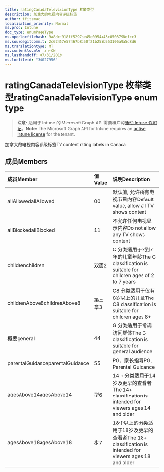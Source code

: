 ```yaml
---
title: ratingCanadaTelevisionType 枚举类型
description: 加拿大的电视内容评级标签
author: tfitzmac
localization_priority: Normal
ms.prod: Intune
doc_type: enumPageType
ms.openlocfilehash: 9a8dcf918ff5297be45e0954a43c0503798efcc3
ms.sourcegitcommit: 2c62457e57467b8d50f21b255b553106a9a5d8d6
ms.translationtype: MT
ms.contentlocale: zh-CN
ms.lasthandoff: 07/31/2019
ms.locfileid: "36027956"
---
```

# <a name="ratingcanadatelevisiontype-enum-type"></a><span data-ttu-id="dd4e2-103">ratingCanadaTelevisionType 枚举类型</span><span class="sxs-lookup"><span data-stu-id="dd4e2-103">ratingCanadaTelevisionType enum type</span></span>

> <span data-ttu-id="dd4e2-104">**注意:** 适用于 Intune 的 Microsoft Graph API 需要租户的[活动 Intune 许可证](https://go.microsoft.com/fwlink/?linkid=839381)。</span><span class="sxs-lookup"><span data-stu-id="dd4e2-104">**Note:** The Microsoft Graph API for Intune requires an [active Intune license](https://go.microsoft.com/fwlink/?linkid=839381) for the tenant.</span></span>

<span data-ttu-id="dd4e2-105">加拿大的电视内容评级标签</span><span class="sxs-lookup"><span data-stu-id="dd4e2-105">TV content rating labels in Canada</span></span>

## <a name="members"></a><span data-ttu-id="dd4e2-106">成员</span><span class="sxs-lookup"><span data-stu-id="dd4e2-106">Members</span></span>
|<span data-ttu-id="dd4e2-107">成员</span><span class="sxs-lookup"><span data-stu-id="dd4e2-107">Member</span></span>|<span data-ttu-id="dd4e2-108">值</span><span class="sxs-lookup"><span data-stu-id="dd4e2-108">Value</span></span>|<span data-ttu-id="dd4e2-109">说明</span><span class="sxs-lookup"><span data-stu-id="dd4e2-109">Description</span></span>|
|:---|:---|:---|
|<span data-ttu-id="dd4e2-110">allAllowed</span><span class="sxs-lookup"><span data-stu-id="dd4e2-110">allAllowed</span></span>|<span data-ttu-id="dd4e2-111">0</span><span class="sxs-lookup"><span data-stu-id="dd4e2-111">0</span></span>|<span data-ttu-id="dd4e2-112">默认值, 允许所有电视节目内容</span><span class="sxs-lookup"><span data-stu-id="dd4e2-112">Default value, allow all TV shows content</span></span>|
|<span data-ttu-id="dd4e2-113">allBlocked</span><span class="sxs-lookup"><span data-stu-id="dd4e2-113">allBlocked</span></span>|<span data-ttu-id="dd4e2-114">1</span><span class="sxs-lookup"><span data-stu-id="dd4e2-114">1</span></span>|<span data-ttu-id="dd4e2-115">不允许任何电视显示内容</span><span class="sxs-lookup"><span data-stu-id="dd4e2-115">Do not allow any TV shows content</span></span>|
|<span data-ttu-id="dd4e2-116">children</span><span class="sxs-lookup"><span data-stu-id="dd4e2-116">children</span></span>|<span data-ttu-id="dd4e2-117">双面</span><span class="sxs-lookup"><span data-stu-id="dd4e2-117">2</span></span>|<span data-ttu-id="dd4e2-118">C 分类适用于2到7年的儿童年龄</span><span class="sxs-lookup"><span data-stu-id="dd4e2-118">The C classification is suitable for children ages of 2 to 7 years</span></span>|
|<span data-ttu-id="dd4e2-119">childrenAbove8</span><span class="sxs-lookup"><span data-stu-id="dd4e2-119">childrenAbove8</span></span>|<span data-ttu-id="dd4e2-120">第三章</span><span class="sxs-lookup"><span data-stu-id="dd4e2-120">3</span></span>|<span data-ttu-id="dd4e2-121">C8 分类适用于仅有8岁以上的儿童</span><span class="sxs-lookup"><span data-stu-id="dd4e2-121">The C8 classification is suitable for children ages 8+</span></span>|
|<span data-ttu-id="dd4e2-122">概要</span><span class="sxs-lookup"><span data-stu-id="dd4e2-122">general</span></span>|<span data-ttu-id="dd4e2-123">4</span><span class="sxs-lookup"><span data-stu-id="dd4e2-123">4</span></span>|<span data-ttu-id="dd4e2-124">G 分类适用于常规访问群体</span><span class="sxs-lookup"><span data-stu-id="dd4e2-124">The G classification is suitable for general audience</span></span>|
|<span data-ttu-id="dd4e2-125">parentalGuidance</span><span class="sxs-lookup"><span data-stu-id="dd4e2-125">parentalGuidance</span></span>|<span data-ttu-id="dd4e2-126">5</span><span class="sxs-lookup"><span data-stu-id="dd4e2-126">5</span></span>|<span data-ttu-id="dd4e2-127">PG、家长指导</span><span class="sxs-lookup"><span data-stu-id="dd4e2-127">PG, Parental Guidance</span></span>|
|<span data-ttu-id="dd4e2-128">agesAbove14</span><span class="sxs-lookup"><span data-stu-id="dd4e2-128">agesAbove14</span></span>|<span data-ttu-id="dd4e2-129">型</span><span class="sxs-lookup"><span data-stu-id="dd4e2-129">6</span></span>|<span data-ttu-id="dd4e2-130">14 + 分类适用于14岁及更早的查看者</span><span class="sxs-lookup"><span data-stu-id="dd4e2-130">The 14+ classification is intended for viewers ages 14 and older</span></span>|
|<span data-ttu-id="dd4e2-131">agesAbove18</span><span class="sxs-lookup"><span data-stu-id="dd4e2-131">agesAbove18</span></span>|<span data-ttu-id="dd4e2-132">步</span><span class="sxs-lookup"><span data-stu-id="dd4e2-132">7</span></span>|<span data-ttu-id="dd4e2-133">18个以上的分类适用于18岁及更早的查看者</span><span class="sxs-lookup"><span data-stu-id="dd4e2-133">The 18+ classification is intended for viewers ages 18 and older</span></span>|



